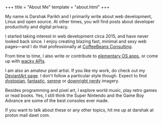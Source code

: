 +++
title = "About Me"
template = "about.html"
+++

My name is Darshak Parikh and I primarily write about web development, Linux and open source. At other times, you will find posts about developer productivity and digital privacy.

I started taking interest in web development circa 2015, and have never looked back since. I enjoy creating blazing fast, minimal and sexy web pages—and I do that professionally at [CoffeeBeans Consulting](https://www.coffeebeans.io/).

From time to time, I also write or contribute to [elementary OS apps](https://github.com/elfenware/), or come up with [wacky APIs](http://backend.lizardspock.xyz/api/v1/swagger/index.html).

I am also an amateur pixel artist. If you like my work, do check out my [DeviantArt page](https://www.deviantart.com/blockydreams). I don't follow a particular style though. Expect to find [dystopian](https://www.deviantart.com/blockydreams/art/Zombie-Marshmallow-Robot-Monster-835279903), [fantastic](https://www.deviantart.com/blockydreams/art/Cinnabar-Sky-814185243), [serene](https://www.deviantart.com/blockydreams/art/Hogwarts-817488437) or [downright nerdy](https://www.deviantart.com/blockydreams/art/Rick-s-Portal-Gun-835423405) imagery.

Besides programming and pixel art, I explore world music, play retro games or read books. Yes, I still think the Super Nintendo and the Game Boy Advance are some of the best consoles ever made.

If you want to talk about these or any other topics, hit me up at darshak at proton mail dawt com.
